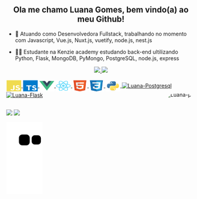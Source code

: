 <div align="center">

## Ola me chamo Luana Gomes, bem vindo(a) ao meu Github!
</div>

- 🤖 Atuando como Desenvolvedora Fullstack, trabalhando no momento com Javascript, Vue.js, Nuxt.js, vuetify, node.js, nest.js

- 👩‍🎓 Estudante na Kenzie academy estudando back-end ultilizando Python, Flask, MongoDB, PyMongo, PostgreSQL, node.js, express
<div align="center">
  <a href="https://github.com/luanagomesz">
    <img height="180em" src="https://github-readme-stats.vercel.app/api?username=luanagomesz&show_icons=true&theme=blueberry&include_all_commits=true&count_private=true"/>
  <img height="180em" src="https://github-readme-stats.vercel.app/api/top-langs/?username=luanagomesz&layout=compact&langs_count=7&theme=blueberry"/>
</div>
<div style="display: inline_block"><br>
  <img align="center" alt="Rafa-Js" height="30" width="40" src="https://raw.githubusercontent.com/devicons/devicon/master/icons/javascript/javascript-plain.svg">
  <img align="center" alt="Luana-Ts" height="30" width="40" src="https://raw.githubusercontent.com/devicons/devicon/master/icons/typescript/typescript-plain.svg">
   <img align="center" alt="Luana-Vue" height="30" width="40" src="https://raw.githubusercontent.com/devicons/devicon/master/icons/vuejs/vuejs-original.svg">
  <img align="center" alt="Luana-React" height="30" width="40" src="https://raw.githubusercontent.com/devicons/devicon/master/icons/react/react-original.svg">
  <img align="center" alt="Luana-HTML" height="30" width="40" src="https://raw.githubusercontent.com/devicons/devicon/master/icons/html5/html5-original.svg">
  <img align="center" alt="Luana-CSS" height="30" width="40" src="https://raw.githubusercontent.com/devicons/devicon/master/icons/css3/css3-original.svg">
  <img align="center" alt="Luana-Python" height="30" width="40" src="https://raw.githubusercontent.com/devicons/devicon/master/icons/python/python-original.svg">
  <img align="center" alt="Luana-Postgresql" height="30" width="40" src="https://cdn.jsdelivr.net/gh/devicons/devicon/icons/postgresql/postgresql-plain-wordmark.svg">
  <img align="center" alt="Luana-Flask" height="30" width="40" src="https://cdn.jsdelivr.net/gh/devicons/devicon/icons/flask/flask-original-wordmark.svg">

  <img align="right" alt="Luana-pic" height="150" style="border-radius:50px;" src="https://i.ibb.co/CzjPrmy/download20220302224042.png">
</div>
  
  ##
 
<div> 
  <a href = "mailto:luanazangrandi@gmail.com"><img src="https://img.shields.io/badge/-Gmail-%23333?style=for-the-badge&logo=gmail&logoColor=white" target="_blank"></a>
  <a href="https://www.linkedin.com/in/luana-gomesz/" target="_blank"><img src="https://img.shields.io/badge/-LinkedIn-%230077B5?style=for-the-badge&logo=linkedin&logoColor=white" target="_blank"></a> 
 
  ![Snake animation](https://github.com/rafaballerini/rafaballerini/blob/output/github-contribution-grid-snake.svg)
 
</div>
